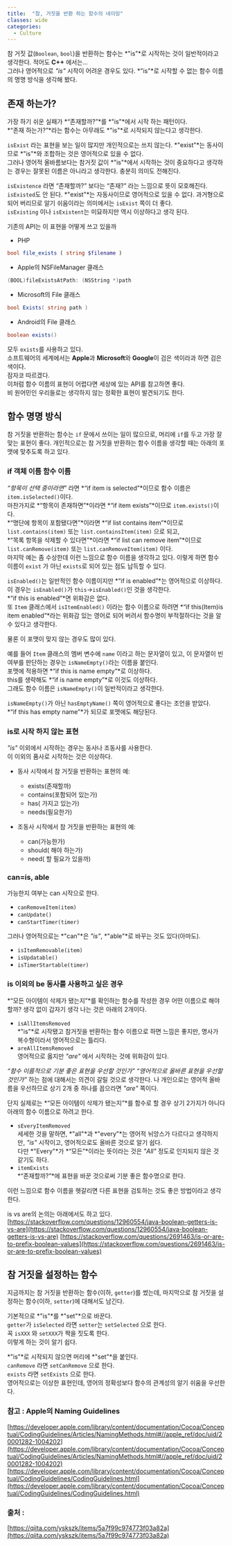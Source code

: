 ```yaml
---
title:  "참, 거짓을 반환 하는 함수의 네이밍"
classes: wide
categories: 
  - Culture
---
```


참 거짓 값(`Boolean`, `bool`)을 반환하는 함수는 *"is"*로 시작하는 것이 일반적이라고 생각한다. 적어도 **C++** 에서는…  
그러나 영어적으로 *"is"* 시작이 어려운 경우도 있다. *"is"*로 시작할 수 없는 함수 이름의 명명 방식을 생각해 봤다.


## 존재 하는가?
가장 하기 쉬운 실패가 *“존재할까?”*를 *"is"*에서 시작 하는 패턴이다.  
*“존재 하는가?”*라는 함수는 아무래도 *"is"*로 시작되지 않는다고 생각한다.  

`isExist` 라는 표현을 보는 일이 많지만 개인적으로는 쓰지 않는다. *"exist"*는 동사이므로 *"is"*와 조합하는 것은 영어적으로 있을 수 없다.  
그러나 영어적 올바름보다는 참거짓 값이 *"is"*에서 시작하는 것이 중요하다고 생각하는 경우는 잘못된 이름은 아니라고 생각한다. 충분히 의미도 전해진다.  

`isExistence` 라면 “존재할까?” 보다는 “존재?” 라는 느낌으로 뜻이 모호해진다.  
`isExisted`도 안 된다. *"exist"*는 자동사이므로 영어적으로 있을 수 없다. 과거형으로 되어 버리므로 알기 쉬움이라는 의미에서는 `isExist` 쪽이 더 좋다.  
`isExisting` 이나 `isExistent`는 미묘하지만 역시 이상하다고 생각 된다.

기존의 API는 이 표현을 어떻게 쓰고 있을까

* PHP
```php
bool file_exists ( string $filename )  
```

* Apple의 NSFileManager 클래스
```c#
(BOOL)fileExistsAtPath: (NSString *)path
```

* Microsoft의 File 클래스
```c#
bool Exists( string path ) 
```

* Android의 File 클래스
```java
boolean exists()
```

모두 `exists`를 사용하고 있다.  
소프트웨어의 세계에서는 **Apple**과 **Microsoft**와 **Google**이 검은 색이라과 하면 검은색이다.  
잠자코 따르겠다.  
이처럼 함수 이름의 표현이 어렵다면 세상에 있는 API를 참고하면 좋다.  
비 원어민인 우리들로는 생각하지 않는 정확한 표현이 발견되기도 한다.  


## 함수 명명 방식
참 거짓을 반환하는 함수는 `if` 문에서 쓰이는 일이 많으므로, 머리에 `if`를 두고 가장 잘 맞는 표현이 좋다. 개인적으로는 참 거짓을 반환하는 함수 이름을 생각할 때는 아래의 포맷에 맞추도록 하고 있다.  

### if 객체 이름 함수 이름
*“항목이 선택 중이라면”* 라면 *“if item is selected”*이므로 함수 이름은 `item.isSelected()`이다.  
마찬가지로 *“항목이 존재하면”*이라면 *“if item exists”*이므로 `item.exists()`이다.  
*“명단에 항목이 포함됐다면”*이라면 *“if list contains item”*이므로 `list.contains(item)` 또는 `list.containsItem(item)` 으로 되고,  
*“목록 항목을 삭제할 수 있다면”*이라면 *“if list can remove item”*이므로 `list.canRemove(item)` 또는 `list.canRemoveItem(item)` 이다.  
마지막 예는 좀 수상한데 이런 느낌으로 함수 이름을 생각하고 있다. 이렇게 하면 함수 이름이 `exist` 가 아닌 `exists`로 되어 있는 점도 납득할 수 있다.  

`isEnabled()`는 일반적인 함수 이름이지만 *“if is enabled”*는 영어적으로 이상하다.  
이 경우는 `isEnabled()`가 `this`->`isEnabled()`인 것을 생각한다.  
*“if this is enabled”*면 위화감은 없다.  
또 `Item` 클래스에서 `isItemEnabled()` 이라는 함수 이름으로 하려면 *“if this(Item)is item enabled”*라는 위화감 있는 영어로 되어 버려서 함수명이 부적절하다는 것을 알 수 있다고 생각한다.  

물론 이 포맷이 맞지 않는 경우도 많이 있다.  

예를 들어 `Item` 클래스의 멤버 변수에 `name` 이라고 하는 문자열이 있고, 이 문자열이 빈 여부를 판단하는 경우는 `isNameEmpty()`라는 이름을 붙인다.  
포맷에 적용하면 *“if this is name empty”*로 이상하다.  
this를 생략해도 *“if is name empty”*로 이것도 이상하다.  
그래도 함수 이름은 `isNameEmpty()`이 일반적이라고 생각한다.  

`isNameEmpty()`가 아닌 `hasEmptyName()` 쪽이 영어적으로 좋다는 조언을 받았다.  
*“if this has empty name”*가 되므로 포맷에도 해당된다.  


### is로 시작 하지 않는 표현
*"is"* 이외에서 시작하는 경우는 동사나 조동사를 사용한다.  
이 이외의 품사로 시작하는 것은 이상하다.  

* 동사 시작에서 참 거짓을 반환하는 표현의 예:
    * exists(존재할까)
    * contains(포함되어 있는가)
    * has( 가지고 있는가)
    * needs(필요한가)

* 조동사 시작에서 참 거짓을 반환하는 표현의 예:
    * can(가능한가)
    * should( 해야 하는가)
    * need( 할 필요가 있을까)

### can=is, able
가능한지 여부는 can 시작으로 한다.
* `canRemoveItem(item)`
* `canUpdate()`
* `canStartTimer(timer)`

그러나 영어적으로는 *"can"*은 *"is"*, *"able"*로 바꾸는 것도 있다(아마도).
* `isItemRemovable(item)`
* `isUpdatable()`
* `isTimerStartable(timer)`


### is 이외의 be 동사를 사용하고 싶은 경우
*“모든 아이템이 삭제가 됐는지”*를 확인하는 함수를 작성한 경우 어떤 이름으로 해야 할까?
생각 없이 갑자기 생각 나는 것은 아래의 2개이다.

* `isAllItemsRemoved`  
    *"is"*로 시작됐고 참거짓을 반환하는 함수 이름으로 하면 느낌은 좋지만, 명사가 복수형이라서 영어적으로는 틀리다.
* `areAllItemsRemoved`  
    영어적으로 옳지만 *"are"* 에서 시작하는 것에 위화감이 있다.

*“함수 이름적으로 기분 좋은 표현을 우선할 것인가”* *“영어적으로 올바른 표현을 우선할 것인가”* 하는 점에 대해서는 의견이 갈릴 것으로 생각한다. 나 개인으로는 영어적 올바름을 우선하므로 상기 2개 중 하나를 꼽으라면 *"are"* 쪽이다.

단지 실제로는 *“모든 아이템이 삭제가 됐는지”*를 함수로 할 경우 상기 2가지가 아니다 아래의 함수 이름으로 하려고 한다.

* `sEveryItemRemoved`  
    세세한 것을 말하면, *"all"*과 *"every"*는 영어적 뉘앙스가 다르다고 생각하지만, *"is"* 시작이고, 영어적으로도 올바른 것으로 알기 쉽다.  
    다만 *"Every"*가 *“모든”*이라는 뜻이라는 것은 *"All"* 정도로 인지되지 않은 것 같기도 하다.
* `itemExists`  
    *“존재할까?”*에 표현을 바꾼 것으로써 기분 좋은 함수명으로 한다.

이런 느낌으로 함수 이름을 헷갈리면 다른 표현을 검토하는 것도 좋은 방법이라고 생각한다.

is vs are의 논의는 아래에서도 하고 있다.  
[https://stackoverflow.com/questions/12960554/java-boolean-getters-is-vs-are](https://stackoverflow.com/questions/12960554/java-boolean-getters-is-vs-are)
[https://stackoverflow.com/questions/2691463/is-or-are-to-prefix-boolean-values](https://stackoverflow.com/questions/2691463/is-or-are-to-prefix-boolean-values)


## 참 거짓을 설정하는 함수
지금까지는 참 거짓을 반환하는 함수(이하, `getter`)를 썼는데, 마지막으로 참 거짓을 설정하는 함수(이하, `setter`)에 대해서도 남긴다.

기본적으로 *"is"*를 *"set"*으로 바꾼다.  
`getter`가 `isSelected` 라면 `setter`는 `setSelected` 으로 한다.  
꼭 `isXXX` 와 `setXXX`가 짝을 짓도록 한다.  
이렇게 하는 것이 알기 쉽다.  

*"is"*로 시작되지 않으면 머리에 *"set"*을 붙인다.  
`canRemove` 라면 `setCanRemove` 으로 한다.  
`exists` 라면 `setExists` 으로 한다.  
영어적으로는 이상한 표현인데, 영어의 정확성보다 함수의 관계성의 알기 쉬움을 우선한다.

### 참고 : Apple의 Naming Guidelines
[https://developer.apple.com/library/content/documentation/Cocoa/Conceptual/CodingGuidelines/Articles/NamingMethods.html#//apple_ref/doc/uid/20001282-1004202](https://developer.apple.com/library/content/documentation/Cocoa/Conceptual/CodingGuidelines/Articles/NamingMethods.html#//apple_ref/doc/uid/20001282-1004202)
[https://developer.apple.com/library/content/documentation/Cocoa/Conceptual/CodingGuidelines/CodingGuidelines.html](https://developer.apple.com/library/content/documentation/Cocoa/Conceptual/CodingGuidelines/CodingGuidelines.html)


### 출처 :
[https://qiita.com/yskszk/items/5a7f99c974773f03a82a](https://qiita.com/yskszk/items/5a7f99c974773f03a82a)